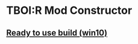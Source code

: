 # TBOI:R Mod Constructor
## [Ready to use build (win10)](https://drive.google.com/drive/folders/1Rv7TBqstoA6qdTMHeYIds1A7wTnxLzs3?usp=sharing)